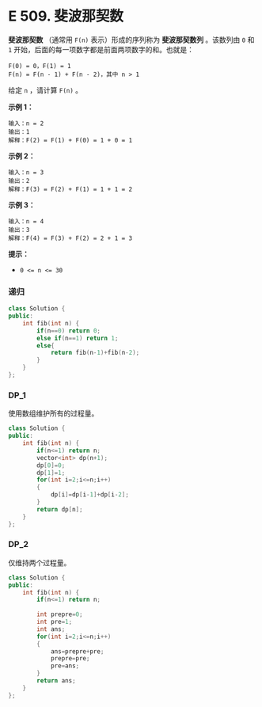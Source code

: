 # E 509. 斐波那契数

**斐波那契数** （通常用 `F(n)` 表示）形成的序列称为 **斐波那契数列** 。该数列由 `0` 和 `1` 开始，后面的每一项数字都是前面两项数字的和。也就是：

```
F(0) = 0，F(1) = 1
F(n) = F(n - 1) + F(n - 2)，其中 n > 1
```

给定 `n` ，请计算 `F(n)` 。

 

**示例 1：**

```
输入：n = 2
输出：1
解释：F(2) = F(1) + F(0) = 1 + 0 = 1
```

**示例 2：**

```
输入：n = 3
输出：2
解释：F(3) = F(2) + F(1) = 1 + 1 = 2
```

**示例 3：**

```
输入：n = 4
输出：3
解释：F(4) = F(3) + F(2) = 2 + 1 = 3
```

 

**提示：**

- `0 <= n <= 30`



### 递归

```cpp
class Solution {
public:
    int fib(int n) {
        if(n==0) return 0;
        else if(n==1) return 1;
        else{
            return fib(n-1)+fib(n-2);
        }
    }
};
```



### DP_1

使用数组维护所有的过程量。

```cpp
class Solution {
public:
    int fib(int n) {
        if(n<=1) return n;
        vector<int> dp(n+1);
        dp[0]=0;
        dp[1]=1;
        for(int i=2;i<=n;i++)
        {
            dp[i]=dp[i-1]+dp[i-2];
        }
        return dp[n];
    }
};
```



### DP_2

仅维持两个过程量。

```cpp
class Solution {
public:
    int fib(int n) {
        if(n<=1) return n;
        
        int prepre=0;
        int pre=1;
        int ans;
        for(int i=2;i<=n;i++)
        {
            ans=prepre+pre;
            prepre=pre;
            pre=ans;
        }
        return ans;
    }
};
```

